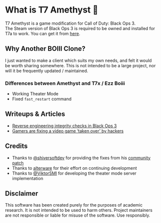 # What is T7 Amethyst 🔮

T7 Amethyst is a game modification for Call of Duty: Black Ops 3.  
The Steam version of Black Ops 3 is required to be owned and installed for T7a to work. You can get it from <a href="https://store.steampowered.com/app/311210/Call_of_Duty_Black_Ops_III/">here</a>.

## Why Another BOIII Clone?

I just wanted to make a client which suits my own needs, and felt it would be worth sharing somewhere. This is not intended to be a large project, nor will it be frequently updated / maintained. 

### Differences between Amethyst and T7x / Ezz Boiii

- Working Theater Mode
- Fixed `fast_restart` command

## Writeups & Articles

- <a href="https://momo5502.com/posts/2022-11-17-reverse-engineering-integrity-checks-in-black-ops-3/">Reverse engineering integrity checks in Black Ops 3</a>
- <a href="https://techcrunch.com/2023/02/28/gamers-are-fixing-a-video-game-taken-over-by-hackers/">Gamers are fixing a video game ‘taken over’ by hackers</a>

## Credits

- Thanks to <a href="https://github.com/shiversoftdev">@shiversoftdev</a> for providing the fixes from his <a href="https://github.com/shiversoftdev/t7patch">community patch</a>
- Thanks to <a href="https://git.alterware.dev/alterware">alterware</a> for their effort on continuing development
- Thanks to <a href="https://github.com/ViktorSMI">@ViktorSMI</a> for developing the theater mode server implementation

## Disclaimer

This software has been created purely for the purposes of
academic research. It is not intended to be used to harm
others. Project maintainers are not responsible or
liable for misuse of the software. Use responsibly.

